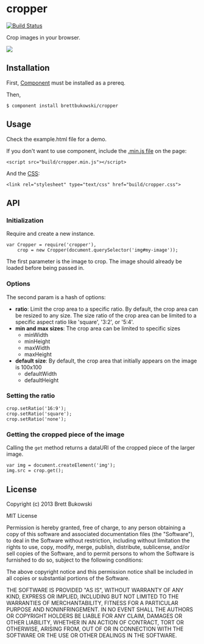 cropper
=======

[![Build Status](https://travis-ci.org/BrettBukowski/cropper.png?branch=master)](https://travis-ci.org/BrettBukowski/cropper)

Crop images in your browser.

![][pic]

## Installation

First, [Component] must be installed as a prereq.

Then,

    $ component install brettbukowski/cropper

## Usage

Check the example.html file for a demo.

If you don't want to use component, include the [.min.js file][js] on the page:

    <script src="build/cropper.min.js"></script>

And the [CSS][css]:

    <link rel="stylesheet" type="text/css" href="build/cropper.css">

## API

### Initialization

Require and create a new instance.

    var Cropper = require('cropper'),
        crop = new Cropper(document.querySelector('img#my-image'));

  The first parameter is the image to crop. The image should already be loaded before being passed in.

### Options

The second param is a hash of options:

- **ratio**: Limit the crop area to a specific ratio. By default, the crop area can be resized to any size. The size ratio of the crop area can be limited to a specific aspect ratio like 'square', '3:2', or '5:4'.
- **min and max sizes**: The crop area can be limited to specific sizes
  - minWidth
  - minHeight
  - maxWidth
  - maxHeight
- **default size**: By default, the crop area that initially appears on the image is 100x100
  - defaultWidth
  - defaultHeight

### Setting the ratio

    crop.setRatio('16:9');
    crop.setRatio('square');
    crop.setRatio('none');

### Getting the cropped piece of the image

Calling the `get` method returns a dataURI of the cropped piece of the larger image.

    var img = document.createElement('img');
    img.src = crop.get();


## License

Copyright (c) 2013 Brett Bukowski

MIT License

Permission is hereby granted, free of charge, to any person obtaining a copy of this software and associated documentation files (the "Software"), to deal in the Software without restriction, including without limitation the rights to use, copy, modify, merge, publish, distribute, sublicense, and/or sell copies of the Software, and to permit persons to whom the Software is furnished to do so, subject to the following conditions:

The above copyright notice and this permission notice shall be included in all copies or substantial portions of the Software.

THE SOFTWARE IS PROVIDED "AS IS", WITHOUT WARRANTY OF ANY KIND, EXPRESS OR IMPLIED, INCLUDING BUT NOT LIMITED TO THE WARRANTIES OF MERCHANTABILITY, FITNESS FOR A PARTICULAR PURPOSE AND NONINFRINGEMENT. IN NO EVENT SHALL THE AUTHORS OR COPYRIGHT HOLDERS BE LIABLE FOR ANY CLAIM, DAMAGES OR OTHER LIABILITY, WHETHER IN AN ACTION OF CONTRACT, TORT OR OTHERWISE, ARISING FROM, OUT OF OR IN CONNECTION WITH THE SOFTWARE OR THE USE OR OTHER DEALINGS IN THE SOFTWARE.



[pic]: https://dl.dropboxusercontent.com/u/302368/github/cropper.png
[component]: https://github.com/component/component/
[js]: https://github.com/BrettBukowski/cropper/blob/gh-pages/build/cropper.min.js
[css]: https://github.com/BrettBukowski/cropper/blob/gh-pages/build/cropper.css
